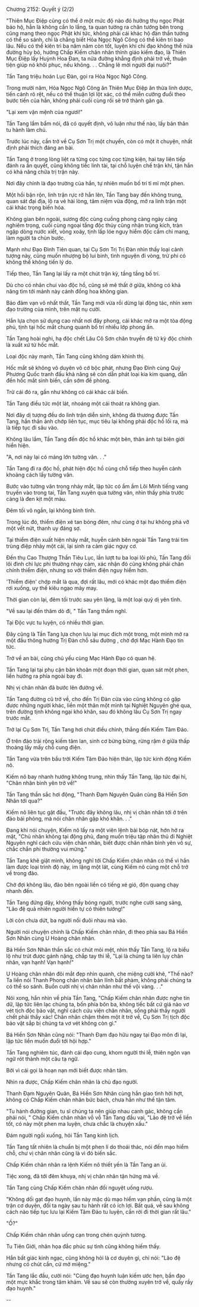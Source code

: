 




Chương 2152: Quyết ý (2/2)


"Thiên Mục Điệp cũng có thể ở một mức độ nào đó hưởng thụ ngọc Phật bảo hộ, hẳn là không cần lo lắng, ta quan tưởng ra chân tướng bên trong cũng mang theo ngọc Phật khí tức, không phải cái khác hộ đàn thần tướng có thể so sánh, chỉ là chẳng biết Hỏa Ngọc Ngô Công có thể kiên trì bao lâu. Nếu có thể kiên trì ba năm năm còn tốt, luyện khí chi đạo không thể nửa đường hủy bỏ, hướng Chấp Kiếm chân nhân thỉnh giáo kiếm đạo, là Thiên Mục Điệp lấy Huỳnh Hoa Đan, ta nửa đường khẳng định phải trở về, thuận tiện giúp nó khôi phục, nếu không. . . Chẳng lẽ mời người đại nuôi?"

Tần Tang triệu hoán Lục Đàn, gọi ra Hỏa Ngọc Ngô Công.

Trong mười năm, Hỏa Ngọc Ngô Công ăn Thiên Mục Điệp ăn thừa linh dược, tiến cảnh rõ rệt, nếu có thể thuận lợi lột xác, có thể miễn cưỡng đuổi theo bước tiến của hắn, không phải cuối cùng rồi sẽ trở thành gân gà.

"Lại xem vận mệnh của ngươi!"

Tần Tang lẩm bẩm nói, đã có quyết định, vô luận như thế nào, lấy bản thân tu hành làm chủ.

Trước lúc này, cần trở về Cụ Sơn Trị một chuyến, còn có một ít chuyện, nhất định phải thích đáng an bài.

Tần Tang ở trong lòng liệt ra từng cọc từng cọc từng kiện, hai tay liên tiếp đánh ra ấn quyết, cũng không tiếc linh tài, tại chỗ luyện chế trận khí, tận hắn có khả năng chữa trị trận này.

Nơi đây chính là đạo trường của hắn, tự nhiên muốn bố trí tỉ mỉ một phen.

Một hồi bận rộn, linh trận rực rỡ hẳn lên, Tần Tang bay đến không trung, quan sát đại địa, lộ ra vẻ hài lòng, tâm niệm vừa động, mở ra linh trận một cái khác trọng biến hóa.

Không gian bên ngoài, sương độc cùng cuồng phong càng ngày càng nghiêm trọng, cuối cùng ngoại tầng độc thủy cũng nhận trùng kích, tràn ngập dòng nước xiết, vòng xoáy, tịnh lấp lóe nguy hiểm độc cấm chi mang, làm người ta chùn bước.

Mạnh như Đạo Đình Tiên quan, tại Cụ Sơn Trị Trị Đàn nhìn thấy loại cảnh tượng này, cũng muốn nhượng bộ lui binh, tình nguyện đi vòng, trừ phi có không thể không tiến lý do.

Tiếp theo, Tần Tang lại lấy ra một chút trận kỳ, tầng tầng bố trí.

Dù cho có nhân chui vào độc hồ, cũng sẽ mê thất ở giữa, không có khả năng tìm tới mảnh này cánh đồng hoa không gian.

Bảo đảm vạn vô nhất thất, Tần Tang mới vừa rồi dừng lại động tác, nhìn xem đạo trường của mình, trên mặt nụ cười.

Hắn lựa chọn sử dụng cao nhất nơi đây phong, cái khác mở ra một tòa động phủ, tịnh tại hốc mắt chung quanh bố trí nhiều lớp phong ấn.

Tần Tang hoài nghi, hạ độc chết Lâu Cô Sơn chân truyền đệ tử kỳ độc chính là xuất xứ từ hốc mắt.

Loại độc này mạnh, Tần Tang cũng không dám khinh thị.

Hốc mắt sẽ không vô duyên vô cớ bộc phát, nhưng Đạo Đình cùng Quỷ Phương Quốc tranh đấu khả năng sẽ còn dẫn phát loại kia kim quang, dẫn đến hốc mắt sinh biến, cần sớm đề phòng.

Trừ cái đó ra, gần như không có cái khác cải biến.

Tần Tang điều tức một lát, nhoáng một cái thoát ra không gian.

Nơi đây dị tượng đều do linh trận diễn sinh, không đả thương được Tần Tang, hắn thân ảnh chớp liên tục, mục tiêu lại không phải độc hồ lối ra, mà là tiếp tục đi sâu vào.

Không lâu lắm, Tần Tang đến độc hồ khác một bên, thân ảnh tại biên giới hiển hiện.

"A, nơi này lại có mảng lớn tường vân. . ."

Tần Tang đi ra độc hồ, phát hiện độc hồ cùng chỗ tiếp theo huyễn cảnh khoảng cách lấy tường vân.

Bước vào tường vân trong nháy mắt, lập tức có ầm ầm Lôi Minh tiếng vang truyền vào trong tai, Tần Tang xuyên qua tường vân, nhìn thấy phía trước càng là đen kịt một màu.

Đêm tối vô ngần, lại không bình tĩnh.

Trong lúc đó, thiểm điện xé tan bóng đêm, như cùng ở tại hư không phá vỡ một vết nứt, thanh uy đáng sợ.

Tại thiểm điện xuất hiện nháy mắt, huyễn cảnh bên ngoài Tần Tang trái tim trùng điệp nhảy một cái, lại sinh ra cảm giác nguy cơ.

Đến thụ Cao Thượng Thần Tiêu Lục, lần lượt tu ba loại lôi phù, Tần Tang đối lôi đình chi lực phi thường nhạy cảm, xác nhận đó cũng không phải chân chính thiểm điện, nhưng so với thiểm điện nguy hiểm hơn.

'Thiểm điện' chớp mắt là qua, đợi rất lâu, mới có khác một đạo thiểm điện rơi xuống, uy thế kiêu ngạo mảy may.

Thời gian còn lại, đêm tối trước sau yên lặng, là một loại quỷ dị yên tĩnh.

"Về sau lại đến thăm dò đi, " Tần Tang thầm nghĩ.

Tại Độc vực tu luyện, có nhiều thời gian.

Đây cũng là Tần Tang lựa chọn lưu lại mục đích một trong, một mình mở ra một đầu thông hướng Trị Đàn chỗ sâu đường , chờ đợi Mạc Hành Đạo tin tức.

Trở về an bài, cũng chủ yếu cùng Mạc Hành Đạo có quan hệ.

Tần Tang lại tại phụ cận băn khoăn một đoạn thời gian, quan sát một phen, liền hướng ra phía ngoài bay đi.

Nhị vị chân nhân đã bước lên đường về.

Tần Tang đường cũ trở về, cho đến Trị Đàn cửa vào cũng không có gặp được những người khác, liền một thân một mình tại Nghiệt Nguyên ghé qua, trên đường tịnh không ngại khó khăn, sau đó không lâu Cụ Sơn Trị ngay trước mắt.

Trở lại Cụ Sơn Trị, Tần Tang hơi chút điều chỉnh, thẳng đến Kiếm Tâm Đảo.

Ở trên đảo trải rộng kiếm tâm lan, sinh cơ bừng bừng, rừng rậm ở giữa thấp thoáng lấy mấy chỗ cung điện.

Tần Tang vừa trên bầu trời Kiếm Tâm Đảo hiện thân, lập tức kinh động Kiếm nô.

Kiếm nô bay nhanh hướng không trung, nhìn thấy Tần Tang, lập tức đại hỉ, "Chân nhân bình yên trở về!"

Tần Tang thần sắc hơi động, "Thanh Đạm Nguyên Quân cùng Bá Hiền Sơn Nhân tới qua?"

Kiếm nô liên tục gật đầu, "Trước đây không lâu, nhị vị chân nhân tới ở trên đảo bái phỏng, mà nói chân nhân gặp khó khăn. . ."

Đang khi nói chuyện, Kiếm nô lấy ra một viên lệnh bài bóp nát, hớn hở ra mặt, "Chủ nhân không tại động phủ, đang muốn triệu tập nhân thủ đi Nghiệt Nguyên nghĩ cách cứu viện chân nhân, biết được chân nhân bình yên vô sự, chắc chắn phi thường vui mừng."

Tần Tang khẽ giật mình, không nghĩ tới Chấp Kiếm chân nhân có thể vì hắn làm được loại trình độ này, im lặng một lát, cùng Kiếm nô cùng một chỗ trở về trong đảo.

Chờ đợi không lâu, đảo bên ngoài liền có tiếng xé gió, độn quang chạy nhanh đến.

Tần Tang đứng dậy, không thấy bóng người, trước nghe cười sang sảng, "Lão đệ quả nhiên người hiền tự có thiên tướng!"

Lời còn chưa dứt, ba người nối đuôi nhau mà vào.

Người nói chuyện chính là Chấp Kiếm chân nhân, đi theo phía sau Bá Hiền Sơn Nhân cùng U Hoàng chân nhân.

Bá Hiền Sơn Nhân thần sắc có chút mỏi mệt, nhìn thấy Tần Tang, lộ ra biểu lộ như trút được gánh nặng, chắp tay thi lễ, "Lại là chúng ta liên lụy chân nhân, vạn hạnh! Vạn hạnh!"

U Hoàng chân nhân đôi mắt đẹp nhìn quanh, che miệng cười khẽ, "Thế nào? Ta liền nói Thanh Phong chân nhân bản lĩnh bất phàm, không phải chúng ta có thể so sánh. Buồn cười nhị vị chân nhân như thế vội vàng. . ."

Nói xong, hắn nhìn về phía Tần Tang, "Chấp Kiếm chân nhân được nghe tin dữ, lập tức liên lạc chúng ta, bốn phía bôn ba, không tiếc bất cứ giá nào vơ vét tịch độc bảo vật, nghĩ cách cứu viện chân nhân, sống phải thấy người chết phải thấy xác! Chân nhân chậm thêm một ít trở về, Cụ Sơn Trị tịch độc bảo vật sắp bị chúng ta vơ vét không còn gì."

Bá Hiền Sơn Nhân cũng nói: "Thanh Đạm đạo hữu ngay tại Đạo môn đi lại, lập tức liền muốn đuổi tới hội hợp."

Tần Tang nghiêm túc, đánh cái đạo cung, khom người thi lễ, thiên ngôn vạn ngữ rót thành một câu tạ ngữ.

Bởi vì cái gọi là hoạn nạn mới biết được nhân tâm.

Nhìn ra được, Chấp Kiếm chân nhân là chủ đạo người.

Thanh Đạm Nguyên Quân, Bá Hiền Sơn Nhân cùng hắn giao tình hời hợt, không có Chấp Kiếm chân nhân bức bách, chưa hẳn như thế tận tâm.

"Tu hành đường gian, tu sĩ chúng ta nên giúp nhau canh gác, không cần phải nói, " Chấp Kiếm chân nhân vỗ vỗ Tần Tang đầu vai, "Lão đệ trở về liền tốt, có này một phen ma luyện, chưa chắc là chuyện xấu."

Đám người ngồi xuống, hỏi Tần Tang kinh lịch.

Tần Tang tất nhiên là chuẩn bị một phen lí do thoái thác, nói đến mạo hiểm chỗ, chư vị chân nhân cũng là vì đó biến sắc.

Chấp Kiếm chân nhân ra lệnh Kiếm nô thiết yến là Tần Tang an ủi.

Tiệc xong, đã tới đêm khuya, nhị vị chân nhân tận hứng mà về.

Tần Tang cùng Chấp Kiếm chân nhân đối nguyệt uống rượu.

"Không dối gạt đạo huynh, lần này mặc dù mạo hiểm vạn phần, cũng là một trận cơ duyên, đối ta ngày sau tu hành rất có ích lợi. Bất quá, về sau không cách nào tiếp tục lưu lại Kiếm Tâm Đảo tu luyện, cần rời đi thời gian rất lâu."

"Ồ?"

Chấp Kiếm chân nhân uống cạn trong chén quỳnh tương.

Tu Tiên Giới, nhân họa đắc phúc sự tình cũng không hiếm thấy.

Hắn bất giác kinh ngạc, cũng không hỏi là cơ duyên gì, chỉ nói: "Lão đệ nhưng có chút cần, cứ mở miệng."

Tần Tang lắc đầu, cười nói: "Cùng đạo huynh luận kiếm ước hẹn, bần đạo một mực khắc trong tâm khảm. Về sau sẽ còn thường xuyên trở về, quấy rầy đạo huynh."

--




